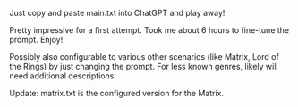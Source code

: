 Just copy and paste main.txt into ChatGPT and play away!

Pretty impressive for a first attempt. Took me about 6 hours to fine-tune the prompt. Enjoy!

Possibly also configurable to various other scenarios (like Matrix, Lord of the Rings) by just changing the prompt. 
For less known genres, likely will need additional descriptions.

Update:
matrix.txt is the configured version for the Matrix.
